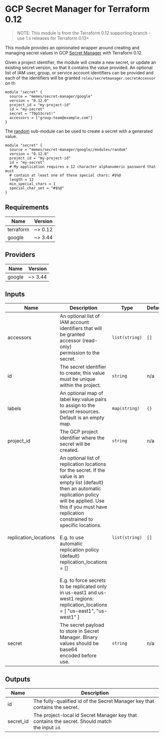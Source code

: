 # GCP Secret Manager for Terraform 0.12

> NOTE: This module is from the Terraform 0.12 supporting branch - use 1.x releases for Terraform 0.13+

This module provides an opinionated wrapper around creating and managing secret values
in GCP [Secret Manager](https://cloud.google.com/secret-manager) with Terraform 0.12.

Given a project identifier, the module will create a new secret, or update an
existing secret version, so that it contains the value provided. An optional list
of IAM user, group, or service account identifiers can be provided and each of
the identifiers will be granted `roles/secretmanager.secretAccessor` on th

```hcl
module "secret" {
  source = "memes/secret-manager/google"
  version = "0.12.0"
  project_id = "my-project-id"
  id = "my-secret"
  secret = "T0pS3cret!"
  accessors = ["group:team@example.com"]
}
```

The [random](modules/random) sub-module can be used to create a secret with a
generated value.

```hcl
module "secret" {
  source = "memes/secret-manager/google//modules/random"
  version = "0.12.0"
  project_id = "my-project-id"
  id = "my-secret"
  # My application requires a 12 character alphanumeric password that must
  # contain at least one of these special chars: #$%@
  length = 12
  min_special_chars = 1
  special_char_set = "#$%@"
}
```

<!-- spell-checker:ignore markdownlint -->
<!-- markdownlint-disable MD033 MD034-->
<!-- BEGINNING OF PRE-COMMIT-TERRAFORM DOCS HOOK -->
## Requirements

| Name | Version |
|------|---------|
| terraform | ~> 0.12 |
| google | ~> 3.44 |

## Providers

| Name | Version |
|------|---------|
| google | ~> 3.44 |

## Inputs

| Name | Description | Type | Default | Required |
|------|-------------|------|---------|:--------:|
| accessors | An optional list of IAM account identifiers that will be granted accessor (read-only)<br>permission to the secret. | `list(string)` | `[]` | no |
| id | The secret identifier to create; this value must be unique within the project. | `string` | n/a | yes |
| labels | An optional map of label key:value pairs to assign to the secret resources.<br>Default is an empty map. | `map(string)` | `{}` | no |
| project\_id | The GCP project identifier where the secret will be created. | `string` | n/a | yes |
| replication\_locations | An optional list of replication locations for the secret. If the value is an<br>empty list (default) then an automatic replication policy will be applied. Use<br>this if you must have replication constrained to specific locations.<br><br>E.g. to use automatic replication policy (default)<br>replication\_locations = []<br><br>E.g. to force secrets to be replicated only in us-east1 and us-west1 regions:<br>replication\_locations = [ "us-east1", "us-west1" ] | `list(string)` | `[]` | no |
| secret | The secret payload to store in Secret Manager. Binary values should be base64<br>encoded before use. | `string` | n/a | yes |

## Outputs

| Name | Description |
|------|-------------|
| id | The fully-qualified id of the Secret Manager key that contains the secret. |
| secret\_id | The project-local id Secret Manager key that contains the secret. Should match<br>the input `id`. |

<!-- END OF PRE-COMMIT-TERRAFORM DOCS HOOK -->
<!-- markdownlint-enable MD033 MD034 -->
